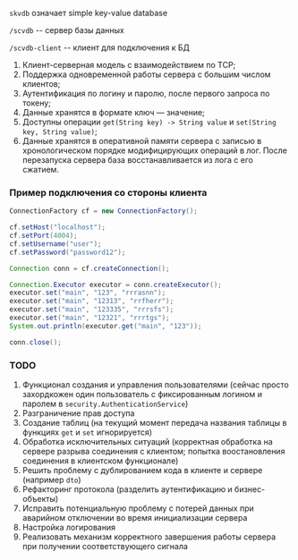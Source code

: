 `skvdb` означает simple key-value database

`/scvdb` -- сервер базы данных

`/scvdb-client` -- клиент для подключения к БД

1. Клиент-серверная модель с взаимодействием по TCP;
2. Поддержка одновременной работы сервера с большим числом клиентов;
3. Аутентификация по логину и паролю, после первого запроса по токену;
4. Данные хранятся в формате ключ — значение;
5. Доступны операции `get(String key) -> String value` и `set(String key, String value)`;
6. Данные хранятся в оперативной памяти сервера с записью в хронологическом порядке модифицирующих операций в лог. После перезапуска сервера база восстанавливается из лога с его сжатием.

### Пример подключения со стороны клиента

```java
ConnectionFactory cf = new ConnectionFactory();

cf.setHost("localhost");
cf.setPort(4004);
cf.setUsername("user");
cf.setPassword("password12");

Connection conn = cf.createConnection();

Connection.Executor executor = conn.createExecutor();
executor.set("main", "123", "rrrasnn");
executor.set("main", "12313", "rrfherr");
executor.set("main", "123335", "rrrsfs");
executor.set("main", "12321", "rrrtgs");
System.out.println(executor.get("main", "123"));

conn.close();
```

### TODO
1. Функционал создания и управления пользователями (сейчас просто захордкожен один пользователь с фиксированным логином и паролем в `security.AuthenticationService`)
2. Разграничение прав доступа
3. Создание таблиц (на текущий момент передача названия таблицы в функциях `get` и `set` игнорируется)
4. Обработка исключительных ситуаций (корректная обработка на сервере разрыва соединения с клиентом; попытка воостановления соединения в клиентском функционале)
5. Решить проблему с дублированием кода в клиенте и сервере (например `dto`)
6. Рефакторинг протокола (разделить аутентификацию и бизнес-объекты)
7. Исправить потенциальную проблему с потерей данных при аварийном отключении во время инициализации сервера
8. Настройка логирования
9. Реализовать механизм корректного завершения работы сервера при получении соответствующего сигнала
